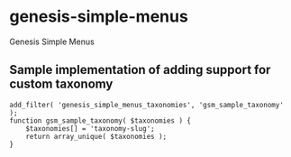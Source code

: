 genesis-simple-menus
====================

Genesis Simple Menus

## Sample implementation of adding support for custom taxonomy

```
add_filter( 'genesis_simple_menus_taxonomies', 'gsm_sample_taxonomy' );
function gsm_sample_taxonomy( $taxonomies ) {
	$taxonomies[] = 'taxonomy-slug';
	return array_unique( $taxonomies );
}
```
